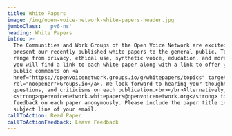 ```yaml
---
title: White Papers
image: /img/open-voice-network-white-papers-header.jpg
jumboClass: ' pv6-ns'
heading: White Papers
intro: >-
  The Communities and Work Groups of the Open Voice Network are excited to
  present our recently published white papers to the general public. Topics
  range from privacy, ethical use, synthetic voice, education, and more. Below
  you will find a link to each white paper along with a link to offer your
  public comments on <a
  href="https://openvoicenetwork.groups.io/g/whitepapers/topics" target="_blank"
  rel="noopener">Groups.io</a>. We look forward to hearing your thoughts,
  questions, and criticisms on each publication.<br></br>Alternatively, email
  <strong>openvoicenetwork.whitepapers@openvoicenetwork.org</strong> to leave
  feedback on each paper anonymously. Please include the paper title in the
  subject line of your email.
callToAction: Read Paper
callToActionFeedback: Leave Feedback
---
```



